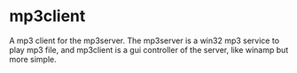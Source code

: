 mp3client
=========
A mp3 client for the mp3server.
The mp3server is a win32 mp3 service to play mp3 file, and mp3client is a gui controller of the server, like winamp but more simple.
